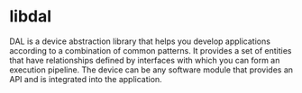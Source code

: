 # libdal
DAL is a device abstraction library that helps you develop applications according to a combination of common patterns. It provides a set of entities that have relationships defined by interfaces with which you can form an execution pipeline. The device can be any software module that provides an API and is integrated into the application.
